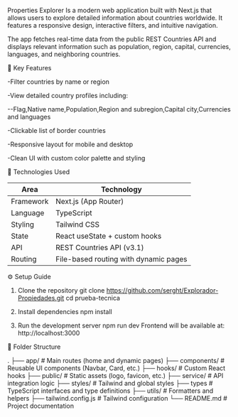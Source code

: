 Properties Explorer
Is a modern web application built with Next.js that allows users to explore detailed information about countries worldwide. It features a responsive design, interactive filters, and intuitive navigation.

The app fetches real-time data from the public REST Countries API and displays relevant information such as population, region, capital, currencies, languages, and neighboring countries.

🧹 Key Features

-Filter countries by name or region

-View detailed country profiles including:

--Flag,Native name,Population,Region and subregion,Capital city,Currencies and languages

-Clickable list of border countries

-Responsive layout for mobile and desktop

-Clean UI with custom color palette and styling

🚀 Technologies Used

| Area      | Technology                            |
| --------- | ------------------------------------- |
| Framework | Next.js (App Router)                  |
| Language  | TypeScript                            |
| Styling   | Tailwind CSS                          |
| State     | React useState + custom hooks         |
| API       | REST Countries API (v3.1)             |
| Routing   | File-based routing with dynamic pages |

⚙️ Setup Guide

1. Clone the repository
 git clone https://github.com/serght/Explorador-Propiedades.git
 cd prueba-tecnica

2. Install dependencies
npm install

3. Run the development server
npm run dev
Frontend will be available at:
http://localhost:3000

📁 Folder Structure

.
├── app/                  # Main routes (home and dynamic pages)
├── components/           # Reusable UI components (Navbar, Card, etc.)
├── hooks/                # Custom React hooks
├── public/               # Static assets (logo, favicon, etc.)
├── service/              # API integration logic
├── styles/               # Tailwind and global styles
├── types                 # TypeScript interfaces and type definitions
├── utils/                # Formatters and helpers
├── tailwind.config.js    # Tailwind configuration
└── README.md             # Project documentation



